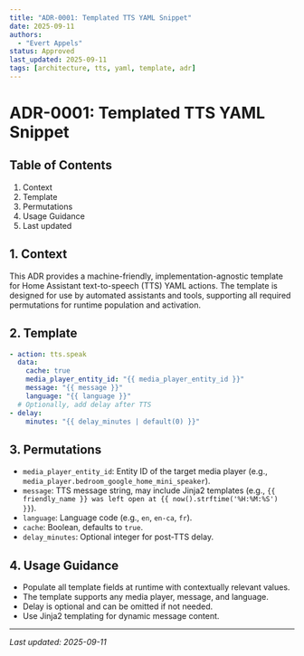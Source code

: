 ```yaml
---
title: "ADR-0001: Templated TTS YAML Snippet"
date: 2025-09-11
authors: 
  - "Evert Appels"
status: Approved
last_updated: 2025-09-11
tags: [architecture, tts, yaml, template, adr]
---
```


# ADR-0001: Templated TTS YAML Snippet

## Table of Contents
1. Context
2. Template
3. Permutations
4. Usage Guidance
5. Last updated

## 1. Context
This ADR provides a machine-friendly, implementation-agnostic template for Home Assistant text-to-speech (TTS) YAML actions. The template is designed for use by automated assistants and tools, supporting all required permutations for runtime population and activation.

## 2. Template
```yaml
- action: tts.speak
  data:
    cache: true
    media_player_entity_id: "{{ media_player_entity_id }}"
    message: "{{ message }}"
    language: "{{ language }}"
  # Optionally, add delay after TTS
- delay:
    minutes: "{{ delay_minutes | default(0) }}"
```

## 3. Permutations
- `media_player_entity_id`: Entity ID of the target media player (e.g., `media_player.bedroom_google_home_mini_speaker`).
- `message`: TTS message string, may include Jinja2 templates (e.g., `{{ friendly_name }} was left open at {{ now().strftime('%H:%M:%S') }}`).
- `language`: Language code (e.g., `en`, `en-ca`, `fr`).
- `cache`: Boolean, defaults to `true`.
- `delay_minutes`: Optional integer for post-TTS delay.

## 4. Usage Guidance
- Populate all template fields at runtime with contextually relevant values.
- The template supports any media player, message, and language.
- Delay is optional and can be omitted if not needed.
- Use Jinja2 templating for dynamic message content.

---
_Last updated: 2025-09-11_